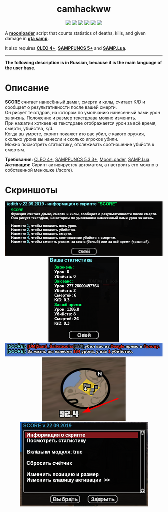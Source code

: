 <h1 align="center">camhackww</h1>

<p align="center">

<img src="https://img.shields.io/badge/made%20for-GTA%20SA--MP-blue" >

<img src="https://img.shields.io/badge/Server-Any-red">

<img src="https://img.shields.io/github/languages/top/qrlk/score">

<img src="https://img.shields.io/badge/dynamic/json?color=blueviolet&label=users%20%28active%29&query=result&url=http%3A%2F%2Fqrlk.me%2Fdev%2Fmoonloader%2Fusers_active.php%3Fscript%3Dscore">

<img src="https://img.shields.io/badge/dynamic/json?color=blueviolet&label=users%20%28all%20time%29&query=result&url=http%3A%2F%2Fqrlk.me%2Fdev%2Fmoonloader%2Fusers_all.php%3Fscript%3Dscore">

<img src="https://img.shields.io/date/1569099600?label=released" >

</p>

A **[moonloader](https://gtaforums.com/topic/890987-moonloader/)** script that counts statistics of deaths, kills, and given damage in **[gta samp](https://sa-mp.com/)**.

It also requires **[CLEO 4+](http://cleo.li/?lang=ru)**, **[SAMPFUNCS 5+](https://blast.hk/threads/17/)** and **[SAMP.Lua](https://github.com/THE-FYP/SAMP.Lua)**.

---

**The following description is in Russian, because it is the main language of the user base**.

# Описание 
**SCORE** считает нанесённый дамаг, смерти и килы, считает K/D и сообщает о результативности после вашей смерти.  
Он рисует текстдрав, на котором по умолчанию нанесенный вами урон за жизнь. Положение и размер текстдрава можно изменить.  
При нажатии хоткеев на текстдраве отображается урон за всё время, смерти, убийства, k/d.  
Когда вы умрете, скрипт покажет кто вас убил, с какого оружия, сколько урона вы нанесли и сколько игроков убили.  
Можно посмотреть статистику, отслеживать соотношение убийств к смертям.

**Требования:** [CLEO 4+](http://cleo.li/?lang=ru), [SAMPFUNCS 5.3.3+](https://blast.hk/threads/17/), [MoonLoader](https://blast.hk/threads/13305/), [SAMP.Lua](https://blast.hk/threads/14624/).  
**Активация:** Скрипт активируется автоматом, а настроить его можно в собственной менюшке (/score).

# Скриншоты
<p align="center">
  <img src="https://github.com/qrlk/score/raw/master/screens/1.png"/></br>
  <img src="https://github.com/qrlk/score/raw/master/screens/2.png"/></br>
  <img src="https://github.com/qrlk/score/raw/master/screens/3.png"/></br>  
  <img src="https://github.com/qrlk/score/raw/master/screens/4.png"/></br>  
  <img src="https://github.com/qrlk/score/raw/master/screens/5.png"/></br> 
</p>
